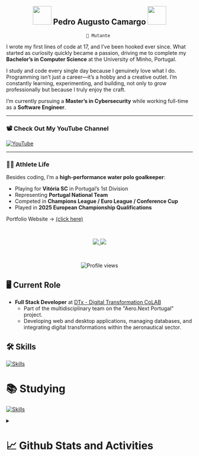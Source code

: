 <h2 align="center">
    <img src="https://github.com/seanprashad/slackmoji/blob/master/emoji/parrots/parrot-brazil.gif" height="50" width="50">
    Pedro Augusto Camargo 
    <img src="https://github.com/seanprashad/slackmoji/blob/master/emoji/parrots/parrot-portugal.gif" height="50" width="50">
</h2>
<p align="center"><code align="center">📌 Mutante </code></p> 

I wrote my first lines of code at 17, and I’ve been hooked ever since. What started as curiosity quickly became a passion, driving me to complete my **Bachelor’s in Computer Science** at the University of Minho, Portugal.  

I study and code every single day because I genuinely love what I do. Programming isn’t just a career—it’s a hobby and a creative outlet. I’m constantly learning, experimenting, and building, not only to grow professionally but because I truly enjoy the craft.  

I’m currently pursuing a **Master’s in Cybersecurity** while working full-time as a **Software Engineer**. 

---

### 📽️ Check Out My YouTube Channel
[![YouTube](https://img.shields.io/badge/YouTube-6000%2B%20Subscribers-red?logo=youtube)](https://www.youtube.com/channel/UCAIWBl28PXQojFzqdXDo8oQ)

---

### 🤽‍♂️ Athlete Life
Besides coding, I’m a **high-performance water polo goalkeeper**:  
- Playing for **Vitória SC** in Portugal’s 1st Division  
- Representing **Portugal National Team**  
- Competed in **Champions League / Euro League / Conference Cup**  
- Played in **2025 European Championship Qualifications**  

<p> Portfolio Website -> <a href="https://camargo-dev.vercel.app">(click here)</a> </p>

<br>

<p align="center">
    
  <a href="https://www.instagram.com/pedroa_camargo/">
    <img src="https://skillicons.dev/icons?i=instagram" />
  </a>
    
  <a href="https://twitter.com/pedroaugennes/">
    <img src="https://skillicons.dev/icons?i=twitter" />
  </a>
</p>
<br>
    
<p align="center">
    <img src="https://komarev.com/ghpvc/?username=pedroacamargo&color=191b1e" alt="Profile views" />
</p>


## 🖥️ Current Role

- **Full Stack Developer** at [DTx - Digital Transformation CoLAB](https://dtx-colab.pt/)
  - Part of the multidisciplinary team on the "Aero.Next Portugal" project.
  - Developing web and desktop applications, managing databases, and integrating digital transformations within the aeronautical sector.

## 🛠 Skills

[![Skills](https://skillicons.dev/icons?i=html,css,js,ts,haskell,c,cpp,py,nestjs,react,bootstrap,tailwind,sass,styledcomponents,nextjs,prisma,bash,redux,firebase,git,github,linux)](https://skillicons.dev)

<h1><strong>📚 Studying</strong></h1>

[![Skills](https://skillicons.dev/icons?i=flutter,dart,cs)](https://skillicons.dev)



<details>
    <summary><h1>📈 Github Stats and Activities</h1></summary>
    <p align="center">
        <img height='195px' src="https://github-readme-stats.vercel.app/api?username=pedroacamargo&show_icons=true=anuraghazra&show_icons=true&theme=aura" alt="evander stats"/>
        <img height='195px' src="https://github-readme-stats.vercel.app/api/top-langs/?username=pedroacamargo&layout=compact&theme=aura" alt="evander stats"/>
        <img src="https://github-readme-streak-stats.herokuapp.com/?user={pedroacamargo}&theme={tokyonight}">
    </p>
    <p align="center"><a href="https://tryhackme.com/p/Pedroca"><img src="https://tryhackme-badges.s3.amazonaws.com/Pedroca.png" alt="TryHackMe"></a></p>
</details>

